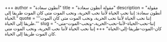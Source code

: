 +++
author = "أنطون سعادة"
title = "مقولة أنطون سعادة"
description = "مقولة أنطون سعادة: إننا نحب الحياة لأننا نحب الحرية، ونحب الموت متى كان الموت طريقا إلى الحياة."
quote = '''إننا نحب الحياة لأننا نحب الحرية، ونحب الموت متى كان الموت طريقا إلى الحياة.'''
slug = "إننا-نحب-الحياة-لأننا-نحب-الحرية،-ونحب-الموت-متى-كان-الموت-طريقا-إلى-الحياة"
+++
إننا نحب الحياة لأننا نحب الحرية، ونحب الموت متى كان الموت طريقا إلى الحياة.
